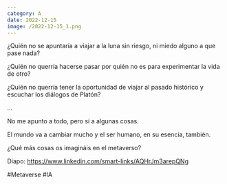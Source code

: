 ```yaml
--- 
category: A 
date: 2022-12-15 
image: /2022-12-15_1.png 
--- 
```


¿Quién no se apuntaría a viajar a la luna sin riesgo, ni miedo alguno a que pase nada?

¿Quién no querría hacerse pasar por quién no es para experimentar la vida de otro?

¿Quién no querría tener la oportunidad de viajar al pasado histórico y escuchar los diálogos de Platón?

...

No me apunto a todo, pero sí a algunas cosas. 

El mundo va a cambiar mucho y el ser humano, en su esencia, también. 

¿Qué más cosas os imagináis en el metaverso?

Diapo: https://www.linkedin.com/smart-links/AQHrJm3arepQNg

#Metaverse #IA